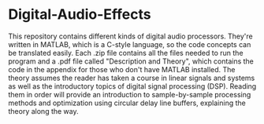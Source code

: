 # Digital-Audio-Effects
This repository contains different kinds of digital audio processors. They're written in MATLAB, which is a C-style language, so the code concepts can be translated easily. Each .zip file contains all the files needed to run the program and a .pdf file called "Description and Theory", which contains the code in the appendix for those who don't have MATLAB installed. The theory assumes the reader has taken a course in linear signals and systems as well as the introductory topics of digital signal processing (DSP). Reading them in order will provide an introduction to sample-by-sample processing methods and optimization using circular delay line buffers, explaining the theory along the way. 
